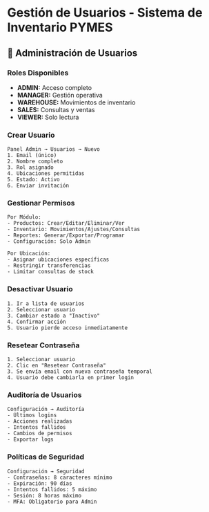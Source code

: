 # Gestión de Usuarios - Sistema de Inventario PYMES

## 👥 Administración de Usuarios

### Roles Disponibles
- **ADMIN:** Acceso completo
- **MANAGER:** Gestión operativa
- **WAREHOUSE:** Movimientos de inventario
- **SALES:** Consultas y ventas
- **VIEWER:** Solo lectura

### Crear Usuario
```
Panel Admin → Usuarios → Nuevo
1. Email (único)
2. Nombre completo
3. Rol asignado
4. Ubicaciones permitidas
5. Estado: Activo
6. Enviar invitación
```

### Gestionar Permisos
```
Por Módulo:
- Productos: Crear/Editar/Eliminar/Ver
- Inventario: Movimientos/Ajustes/Consultas
- Reportes: Generar/Exportar/Programar
- Configuración: Solo Admin

Por Ubicación:
- Asignar ubicaciones específicas
- Restringir transferencias
- Limitar consultas de stock
```

### Desactivar Usuario
```
1. Ir a lista de usuarios
2. Seleccionar usuario
3. Cambiar estado a "Inactivo"
4. Confirmar acción
5. Usuario pierde acceso inmediatamente
```

### Resetear Contraseña
```
1. Seleccionar usuario
2. Clic en "Resetear Contraseña"
3. Se envía email con nueva contraseña temporal
4. Usuario debe cambiarla en primer login
```

### Auditoría de Usuarios
```
Configuración → Auditoría
- Últimos logins
- Acciones realizadas
- Intentos fallidos
- Cambios de permisos
- Exportar logs
```

### Políticas de Seguridad
```
Configuración → Seguridad
- Contraseñas: 8 caracteres mínimo
- Expiración: 90 días
- Intentos fallidos: 5 máximo
- Sesión: 8 horas máximo
- MFA: Obligatorio para Admin
```